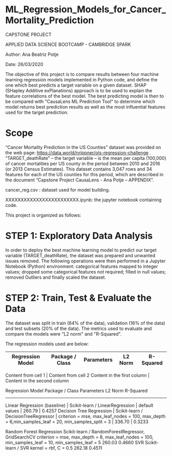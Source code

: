 # ML_Regression_Models_for_Cancer_Mortality_Prediction
CAPSTONE PROJECT

APPLIED DATA SCIENCE BOOTCAMP - CAMBRIDGE SPARK

Author: Ana Beatriz Potje

Date: 26/03/2020

The objective of this project is to compare results between four machine learning regression models
implemented in Python code, and define the one which best predicts a target variable on a given dataset. 
SHAP (SHapley Additive exPlanations) approach is to be used to explain the feature correlations of the best model.
The best predicting model is then to be compared with "CausaLens ML Prediction Tool" to determine which model returns best
prediction results as well as the most influential features used for the target prediction.

# Scope
“Cancer Mortality Prediction in the US Counties” dataset was provided on the web page:
https://data.world/nrippner/ols-regression-challenge . “TARGET_deathRate” – the target variable – is the mean
per capita (100,000) of cancer mortalities per US county in the period between 2010 and 2016 (or 2013 Census
Estimates). This dataset contains 3,047 rows and 34 features for each of the US counties for this period, which
are described in the document “Capstone Project CausaLens - Ana Potje – APPENDIX”.

cancer_reg.csv : dataset used for model building.

XXXXXXXXXXXXXXXXXXXXXXXX.ipynb: the jupyter notebook containing code.

This project is organized as follows:

# STEP 1: Exploratory Data Analysis
In order to deploy the best machine learning model to predict our target variable (TARGET_deathRate), the dataset was prepared and unwanted issues removed. The following operations were then performed in a Jupyter Notebook (Python) environment: categorical features mapped to integer values; dropped some categorical features not required; filled in null values; removed Outliers and finally scaled the dataset.

# STEP 2: Train, Test & Evaluate the Data
The dataset was split in train (64% of the data), validation (16% of the data) and test subsets (20% of the data). 
The metrics used to evaluate and compare the models were "L2 norm" and "R-Squared".

The regression models used are below:

Regression Model | Package / Class | Parameters | L2 Norm | R-Squared
---------------- | ----------------|------------|---------|----------



Content from cell 1 | Content from cell 2
Content in the first column | Content in the second column

Regression Model	        Package / Class	                        Parameters	   L2 Norm	R-Squared
-------------------------------------------------------------------------------------------------------- ---------
Linear Regression (baseline) | Scikit-learn / LinearRegression | default values | 260.79 | 0.4257
Decision Tree Regression | Scikit-learn / DecisionTreeRegressor | criterion = mse, max_leaf_nodes = 100, max_depth = 6,min_samples_leaf = 20, min_samples_split = 3 | 336.70 | 	0.3233



Random Forest Regression 
 	Scikit-learn / RandomForestRegressor, GridSearchCV
	criterion = mse, max_depth = 8, max_leaf_nodes = 100, min_samples_leaf = 10, min_samples_leaf = 5	260.03	0.4660
SVR	Scikit-learn / 
SVR	kernel = rbf, 
C = 0.5	262.18	0.4511





